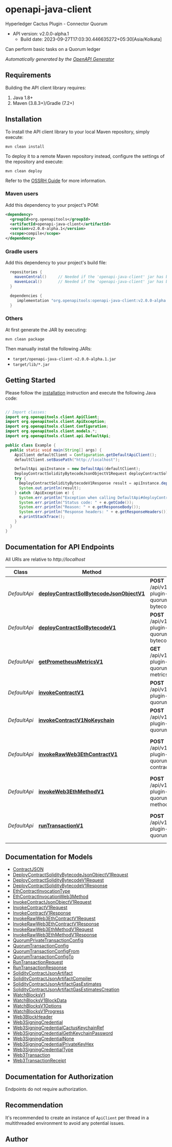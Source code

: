 # openapi-java-client

Hyperledger Cactus Plugin - Connector Quorum
- API version: v2.0.0-alpha.1
  - Build date: 2023-09-27T17:03:30.446635272+05:30[Asia/Kolkata]

Can perform basic tasks on a Quorum ledger


*Automatically generated by the [OpenAPI Generator](https://openapi-generator.tech)*


## Requirements

Building the API client library requires:
1. Java 1.8+
2. Maven (3.8.3+)/Gradle (7.2+)

## Installation

To install the API client library to your local Maven repository, simply execute:

```shell
mvn clean install
```

To deploy it to a remote Maven repository instead, configure the settings of the repository and execute:

```shell
mvn clean deploy
```

Refer to the [OSSRH Guide](http://central.sonatype.org/pages/ossrh-guide.html) for more information.

### Maven users

Add this dependency to your project's POM:

```xml
<dependency>
  <groupId>org.openapitools</groupId>
  <artifactId>openapi-java-client</artifactId>
  <version>v2.0.0-alpha.1</version>
  <scope>compile</scope>
</dependency>
```

### Gradle users

Add this dependency to your project's build file:

```groovy
  repositories {
    mavenCentral()     // Needed if the 'openapi-java-client' jar has been published to maven central.
    mavenLocal()       // Needed if the 'openapi-java-client' jar has been published to the local maven repo.
  }

  dependencies {
     implementation "org.openapitools:openapi-java-client:v2.0.0-alpha.1"
  }
```

### Others

At first generate the JAR by executing:

```shell
mvn clean package
```

Then manually install the following JARs:

* `target/openapi-java-client-v2.0.0-alpha.1.jar`
* `target/lib/*.jar`

## Getting Started

Please follow the [installation](#installation) instruction and execute the following Java code:

```java

// Import classes:
import org.openapitools.client.ApiClient;
import org.openapitools.client.ApiException;
import org.openapitools.client.Configuration;
import org.openapitools.client.models.*;
import org.openapitools.client.api.DefaultApi;

public class Example {
  public static void main(String[] args) {
    ApiClient defaultClient = Configuration.getDefaultApiClient();
    defaultClient.setBasePath("http://localhost");

    DefaultApi apiInstance = new DefaultApi(defaultClient);
    DeployContractSolidityBytecodeJsonObjectV1Request deployContractSolidityBytecodeJsonObjectV1Request = new DeployContractSolidityBytecodeJsonObjectV1Request(); // DeployContractSolidityBytecodeJsonObjectV1Request | 
    try {
      DeployContractSolidityBytecodeV1Response result = apiInstance.deployContractSolBytecodeJsonObjectV1(deployContractSolidityBytecodeJsonObjectV1Request);
      System.out.println(result);
    } catch (ApiException e) {
      System.err.println("Exception when calling DefaultApi#deployContractSolBytecodeJsonObjectV1");
      System.err.println("Status code: " + e.getCode());
      System.err.println("Reason: " + e.getResponseBody());
      System.err.println("Response headers: " + e.getResponseHeaders());
      e.printStackTrace();
    }
  }
}

```

## Documentation for API Endpoints

All URIs are relative to *http://localhost*

Class | Method | HTTP request | Description
------------ | ------------- | ------------- | -------------
*DefaultApi* | [**deployContractSolBytecodeJsonObjectV1**](docs/DefaultApi.md#deployContractSolBytecodeJsonObjectV1) | **POST** /api/v1/plugins/@hyperledger/cactus-plugin-ledger-connector-quorum/deploy-contract-solidity-bytecode-json-object | Deploys the bytecode of a Solidity contract.
*DefaultApi* | [**deployContractSolBytecodeV1**](docs/DefaultApi.md#deployContractSolBytecodeV1) | **POST** /api/v1/plugins/@hyperledger/cactus-plugin-ledger-connector-quorum/deploy-contract-solidity-bytecode | Deploys the bytecode of a Solidity contract.
*DefaultApi* | [**getPrometheusMetricsV1**](docs/DefaultApi.md#getPrometheusMetricsV1) | **GET** /api/v1/plugins/@hyperledger/cactus-plugin-ledger-connector-quorum/get-prometheus-exporter-metrics | Get the Prometheus Metrics
*DefaultApi* | [**invokeContractV1**](docs/DefaultApi.md#invokeContractV1) | **POST** /api/v1/plugins/@hyperledger/cactus-plugin-ledger-connector-quorum/invoke-contract | Invokes a contract on a besu ledger
*DefaultApi* | [**invokeContractV1NoKeychain**](docs/DefaultApi.md#invokeContractV1NoKeychain) | **POST** /api/v1/plugins/@hyperledger/cactus-plugin-ledger-connector-quorum/invoke-contract-json-object | Invokes a contract on a besu ledger
*DefaultApi* | [**invokeRawWeb3EthContractV1**](docs/DefaultApi.md#invokeRawWeb3EthContractV1) | **POST** /api/v1/plugins/@hyperledger/cactus-plugin-ledger-connector-quorum/invoke-raw-web3eth-contract | Low-level endpoint to invoke a method on deployed contract.
*DefaultApi* | [**invokeWeb3EthMethodV1**](docs/DefaultApi.md#invokeWeb3EthMethodV1) | **POST** /api/v1/plugins/@hyperledger/cactus-plugin-ledger-connector-quorum/invoke-raw-web3eth-method | Invoke any method from web3.eth (low-level)
*DefaultApi* | [**runTransactionV1**](docs/DefaultApi.md#runTransactionV1) | **POST** /api/v1/plugins/@hyperledger/cactus-plugin-ledger-connector-quorum/run-transaction | Executes a transaction on a quorum ledger


## Documentation for Models

 - [ContractJSON](docs/ContractJSON.md)
 - [DeployContractSolidityBytecodeJsonObjectV1Request](docs/DeployContractSolidityBytecodeJsonObjectV1Request.md)
 - [DeployContractSolidityBytecodeV1Request](docs/DeployContractSolidityBytecodeV1Request.md)
 - [DeployContractSolidityBytecodeV1Response](docs/DeployContractSolidityBytecodeV1Response.md)
 - [EthContractInvocationType](docs/EthContractInvocationType.md)
 - [EthContractInvocationWeb3Method](docs/EthContractInvocationWeb3Method.md)
 - [InvokeContractJsonObjectV1Request](docs/InvokeContractJsonObjectV1Request.md)
 - [InvokeContractV1Request](docs/InvokeContractV1Request.md)
 - [InvokeContractV1Response](docs/InvokeContractV1Response.md)
 - [InvokeRawWeb3EthContractV1Request](docs/InvokeRawWeb3EthContractV1Request.md)
 - [InvokeRawWeb3EthContractV1Response](docs/InvokeRawWeb3EthContractV1Response.md)
 - [InvokeRawWeb3EthMethodV1Request](docs/InvokeRawWeb3EthMethodV1Request.md)
 - [InvokeRawWeb3EthMethodV1Response](docs/InvokeRawWeb3EthMethodV1Response.md)
 - [QuorumPrivateTransactionConfig](docs/QuorumPrivateTransactionConfig.md)
 - [QuorumTransactionConfig](docs/QuorumTransactionConfig.md)
 - [QuorumTransactionConfigFrom](docs/QuorumTransactionConfigFrom.md)
 - [QuorumTransactionConfigTo](docs/QuorumTransactionConfigTo.md)
 - [RunTransactionRequest](docs/RunTransactionRequest.md)
 - [RunTransactionResponse](docs/RunTransactionResponse.md)
 - [SolidityContractJsonArtifact](docs/SolidityContractJsonArtifact.md)
 - [SolidityContractJsonArtifactCompiler](docs/SolidityContractJsonArtifactCompiler.md)
 - [SolidityContractJsonArtifactGasEstimates](docs/SolidityContractJsonArtifactGasEstimates.md)
 - [SolidityContractJsonArtifactGasEstimatesCreation](docs/SolidityContractJsonArtifactGasEstimatesCreation.md)
 - [WatchBlocksV1](docs/WatchBlocksV1.md)
 - [WatchBlocksV1BlockData](docs/WatchBlocksV1BlockData.md)
 - [WatchBlocksV1Options](docs/WatchBlocksV1Options.md)
 - [WatchBlocksV1Progress](docs/WatchBlocksV1Progress.md)
 - [Web3BlockHeader](docs/Web3BlockHeader.md)
 - [Web3SigningCredential](docs/Web3SigningCredential.md)
 - [Web3SigningCredentialCactusKeychainRef](docs/Web3SigningCredentialCactusKeychainRef.md)
 - [Web3SigningCredentialGethKeychainPassword](docs/Web3SigningCredentialGethKeychainPassword.md)
 - [Web3SigningCredentialNone](docs/Web3SigningCredentialNone.md)
 - [Web3SigningCredentialPrivateKeyHex](docs/Web3SigningCredentialPrivateKeyHex.md)
 - [Web3SigningCredentialType](docs/Web3SigningCredentialType.md)
 - [Web3Transaction](docs/Web3Transaction.md)
 - [Web3TransactionReceipt](docs/Web3TransactionReceipt.md)


<a id="documentation-for-authorization"></a>
## Documentation for Authorization

Endpoints do not require authorization.


## Recommendation

It's recommended to create an instance of `ApiClient` per thread in a multithreaded environment to avoid any potential issues.

## Author



